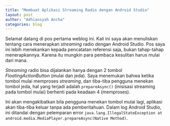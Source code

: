 ```yaml
---
title: "Membuat Aplikasi Streaming Radio dengan Android Studio"
layout: post
author: "Adhiansyah Ancha"
categories: blog
---
```


Selamat datang di pos pertama weblog ini. Kali ini saya akan menuliskan tentang cara menerapkan _streaming_ radio dengan Android Studio. Pos saya ini lebih menekankan kepada pencatatan referensi saja, bukan tahap-tahap menerapkannya. Karena itu mungkin para pembaca kesulitan harus mulai dari mana.

_Streaming_ radio bisa dijalankan hanya dengan 2 tombol _FloatingActionButton_ (mulai dan jeda). Saya menemukan bahwa ketika tombol mulai memproses _streaming_, dan tiba-tiba pengguna menekan tombol jeda, hal yang terjadi adalah `prepareAsync()` (inisisasi streaming pada tombol mulai) berhenti pada keadaan 4 (memproses).

Ini akan mengakibatkan bila pengguna menekan tombol mulai lagi, aplikasi akan tiba-tiba keluar tanpa ada pemberitahuan. Dalam log Android Studio, ini ditandai dengan pelemparan error `java.lang.IllegalStateException at android.media.MediaPlayer.prepareAsync(Native Method)`.

